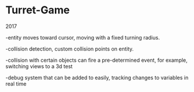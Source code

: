 # Turret-Game

2017

-entity moves toward cursor, moving with a fixed turning radius. 

-collision detection, custom collision points on entity. 

-collision with certain objects can fire a pre-determined event, for example, switching views to a 3d test

-debug system that can be added to easily, tracking changes to variables in real time

